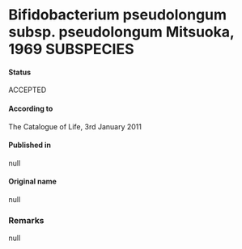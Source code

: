 # Bifidobacterium pseudolongum subsp. pseudolongum Mitsuoka, 1969 SUBSPECIES

#### Status
ACCEPTED

#### According to
The Catalogue of Life, 3rd January 2011

#### Published in
null

#### Original name
null

### Remarks
null